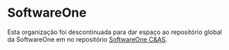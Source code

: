 # SoftwareOne

Esta organização foi descontinuada para dar espaço ao repositório global da SoftwareOne em no repositório [SoftwareOne C&AS](https://github.com/software-one).
